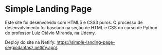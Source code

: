 # Simple Landing Page

Este site foi desenvolvido com HTML5 e CSS3 puros. O processo de desenvolvimento foi baseado na seção de HTML e CSS do curso de Python do professor Luiz Otávio Miranda, na Udemy.

Deploy do site na Netlify: <https://simple-landing-page-sergiodantasz.netlify.app/>.
